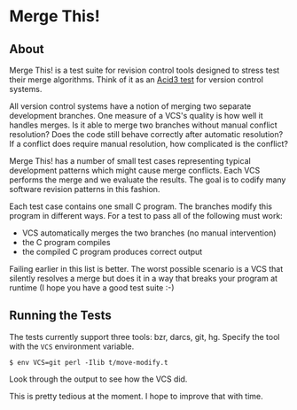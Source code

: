 Merge This!
===========

About
-----

Merge This! is a test suite for revision control tools designed to stress
test their merge algorithms.  Think of it as
an [Acid3 test](http://acid3.acidtests.org/) for version control systems.

All version control systems have a notion of merging two separate
development branches.  One measure of a VCS's quality is how well
it handles merges.  Is it able to merge two branches without manual
conflict resolution?  Does the code still behave correctly after
automatic resolution?  If a conflict does require manual resolution, how
complicated is the conflict?

Merge This! has a number of small test cases representing typical
development patterns which might cause merge conflicts.  Each VCS
performs the merge and we evaluate the results.  The goal is to
codify many software revision patterns in this fashion.

Each test case contains one small C program.  The branches modify
this program in different ways.  For a test to pass all
of the following must work:

  * VCS automatically merges the two branches (no manual intervention)
  * the C program compiles
  * the compiled C program produces correct output

Failing earlier in this list is better.  The worst possible scenario
is a VCS that silently resolves a merge but does it in a way that
breaks your program at runtime (I hope you have a good test suite :-)

Running the Tests
-----------------

The tests currently support three tools: bzr, darcs, git, hg.  Specify the
tool with the `VCS` environment variable.

    $ env VCS=git perl -Ilib t/move-modify.t

Look through the output to see how the VCS did.

This is pretty tedious at the moment.  I hope to improve that with
time.
